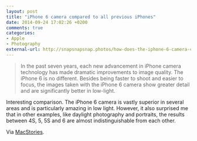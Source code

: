 ```yaml
---
layout: post
title: "iPhone 6 camera compared to all previous iPhones"
date: 2014-09-24 17:02:26 +0200
comments: true
categories: 
- Apple
- Photography
external-url: http://snapsnapsnap.photos/how-does-the-iphone-6-camera-compare-to-previous-iphone-cameras/
---
```


> In the past seven years, each new advancement in iPhone camera technology has made dramatic improvements to image quality. The iPhone 6 is no different. Besides being faster to shoot and easier to focus, the images taken with the iPhone 6 camera show greater detail and are significantly better in low-light.

Interesting comparison. The iPhone 6 camera is vastly superior in several areas and is particularly amazing in low light. However, it also surprised me that in other examples, like daylight photography and portraits, the results between 4S, 5, 5S and 6 are almost indistinguishable from each other.

Via [MacStories](http://www.macstories.net/linked/iphone-6-camera-compared-to-previous-iphone-cameras/).